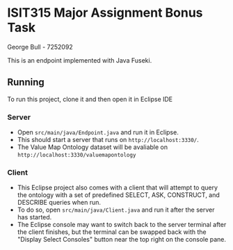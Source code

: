 # ISIT315 Major Assignment Bonus Task
George Bull - 7252092

This is an endpoint implemented with Java Fuseki.

## Running
To run this project, clone it and then open it in Eclipse IDE

### Server
- Open `src/main/java/Endpoint.java` and run it in Eclipse.
- This should start a server that runs on `http://localhost:3330/`.
- The Value Map Ontology dataset will be avaliable on `http://localhost:3330/valuemapontology`

### Client
- This Eclipse project also comes with a client that will attempt to query the ontology with a set of predefined SELECT, ASK, CONSTRUCT, and DESCRIBE queries when run.
- To do so, open `src/main/java/Client.java` and run it after the server has started.
- The Eclipse console may want to switch back to the server terminal after the client finishes, but the terminal can be swapped back with the "Display Select Consoles" button near the top right on the console pane.
